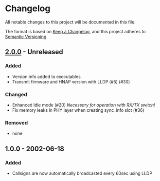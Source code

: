 # Changelog

All notable changes to this project will be documented in this file.

The format is based on [Keep a Changelog](https://keepachangelog.com/en/1.0.0/),
and this project adheres to [Semantic Versioning](https://semver.org/spec/v2.0.0.html).

## [2.0.0] - Unreleased

### Added

* Version info added to executables
* Transmit firmware and HNAP version with LLDP (#5) (#30)

### Changed

* Enhanced Idle mode (#20) *Necessary for operation with RX/TX switch!*
* Fix memory leaks in PHY layer when creating sync_info slot (#36)

### Removed

* none

## 1.0.0 - 2002-06-18

### Added

* Callsigns are now automatically broadcasted every 60sec using LLDP

[Unreleased]: https://github.com/HAMNET-Access-Protocol/HNAP4PlutoSDR/compare/v2.0.0...develop
[2.0.0]: https://github.com/HAMNET-Access-Protocol/HNAP4PlutoSDR/compare/v1.0.0...v2.0.0
